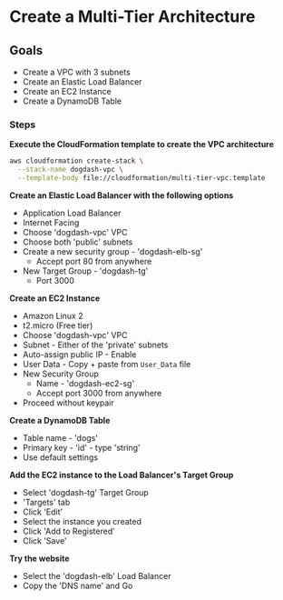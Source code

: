# Create a Multi-Tier Architecture

## Goals

- Create a VPC with 3 subnets
- Create an Elastic Load Balancer
- Create an EC2 Instance
- Create a DynamoDB Table

### Steps

**Execute the CloudFormation template to create the VPC architecture**

```sh
aws cloudformation create-stack \
  --stack-name dogdash-vpc \
  --template-body file://cloudformation/multi-tier-vpc.template
```

**Create an Elastic Load Balancer with the following options**
  - Application Load Balancer
  - Internet Facing
  - Choose 'dogdash-vpc' VPC
  - Choose both 'public' subnets
  - Create a new security group - 'dogdash-elb-sg'
    - Accept port 80 from anywhere
  - New Target Group - 'dogdash-tg'
    - Port 3000

**Create an EC2 Instance**
  - Amazon Linux 2
  - t2.micro (Free tier)
  - Choose 'dogdash-vpc' VPC
  - Subnet - Either of the 'private' subnets
  - Auto-assign public IP - Enable
  - User Data - Copy + paste from `User_Data` file
  - New Security Group
    - Name - 'dogdash-ec2-sg'
    - Accept port 3000 from anywhere
  - Proceed without keypair

**Create a DynamoDB Table**
  - Table name - 'dogs'
  - Primary key - 'id' - type 'string'
  - Use default settings

**Add the EC2 instance to the Load Balancer's Target Group**
  - Select 'dogdash-tg' Target Group
  - 'Targets' tab
  - Click 'Edit'
  - Select the instance you created
  - Click 'Add to Registered'
  - Click 'Save'

**Try the website**
  - Select the 'dogdash-elb' Load Balancer
  - Copy the 'DNS name' and Go